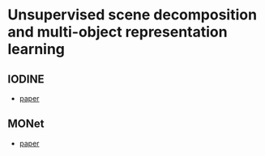 # Unsupervised scene decomposition and multi-object representation learning


## IODINE
* [paper](https://arxiv.org/abs/1903.00450)

## MONet
* [paper](https://arxiv.org/abs/1901.11390)
